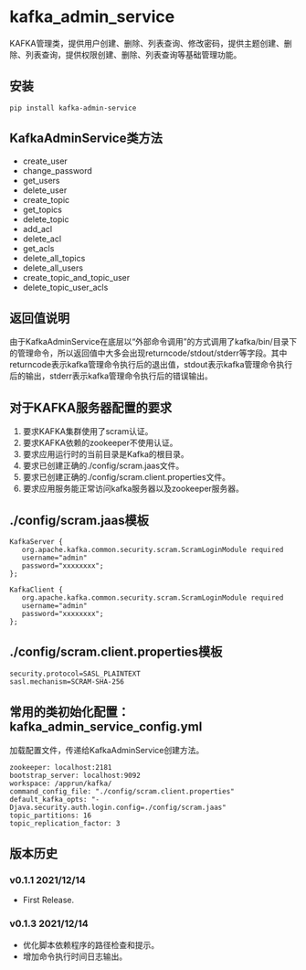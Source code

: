# kafka_admin_service

KAFKA管理类，提供用户创建、删除、列表查询、修改密码，提供主题创建、删除、列表查询，提供权限创建、删除、列表查询等基础管理功能。

## 安装

```
pip install kafka-admin-service
```

## KafkaAdminService类方法

- create_user
- change_password
- get_users
- delete_user
- create_topic
- get_topics
- delete_topic
- add_acl
- delete_acl
- get_acls
- delete_all_topics
- delete_all_users
- create_topic_and_topic_user
- delete_topic_user_acls

## 返回值说明

由于KafkaAdminService在底层以“外部命令调用”的方式调用了kafka/bin/目录下的管理命令，所以返回值中大多会出现returncode/stdout/stderr等字段。其中returncode表示kafka管理命令执行后的退出值，stdout表示kafka管理命令执行后的输出，stderr表示kafka管理命令执行后的错误输出。

## 对于KAFKA服务器配置的要求
1. 要求KAFKA集群使用了scram认证。
1. 要求KAFKA依赖的zookeeper不使用认证。
1. 要求应用运行时的当前目录是Kafka的根目录。
1. 要求已创建正确的./config/scram.jaas文件。
1. 要求已创建正确的./config/scram.client.properties文件。
1. 要求应用服务能正常访问kafka服务器以及zookeeper服务器。

## ./config/scram.jaas模板

```
KafkaServer {
   org.apache.kafka.common.security.scram.ScramLoginModule required
   username="admin"
   password="xxxxxxxx";
};

KafkaClient {
   org.apache.kafka.common.security.scram.ScramLoginModule required
   username="admin"
   password="xxxxxxxx";
};
```

## ./config/scram.client.properties模板

```
security.protocol=SASL_PLAINTEXT
sasl.mechanism=SCRAM-SHA-256
```

## 常用的类初始化配置：kafka_admin_service_config.yml

加载配置文件，传递给KafkaAdminService创建方法。

```
zookeeper: localhost:2181
bootstrap_server: localhost:9092
workspace: /apprun/kafka/
command_config_file: "./config/scram.client.properties"
default_kafka_opts: "-Djava.security.auth.login.config=./config/scram.jaas"
topic_partitions: 16
topic_replication_factor: 3
```

## 版本历史

### v0.1.1 2021/12/14

- First Release.

### v0.1.3 2021/12/14

- 优化脚本依赖程序的路径检查和提示。
- 增加命令执行时间日志输出。